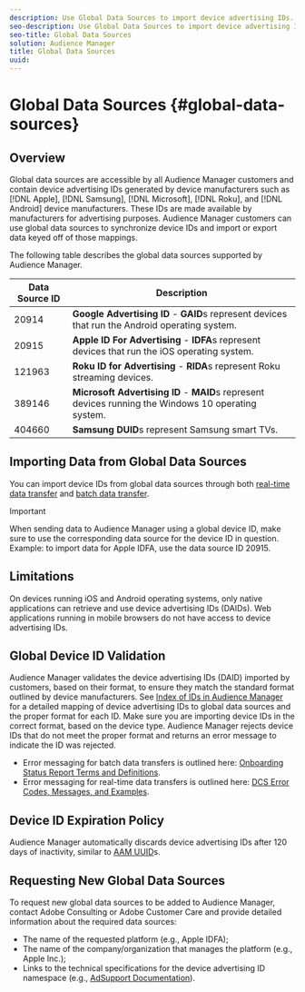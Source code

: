 ```yaml
---
description: Use Global Data Sources to import device advertising IDs.
seo-description: Use Global Data Sources to import device advertising IDs.
seo-title: Global Data Sources
solution: Audience Manager
title: Global Data Sources
uuid:
---
```


# Global Data Sources {#global-data-sources}

## Overview

Global data sources are accessible by all Audience Manager customers and contain device advertising IDs generated by device manufacturers such as [!DNL Apple], [!DNL Samsung], [!DNL Microsoft], [!DNL Roku], and [!DNL Android] device manufacturers. These IDs are made available by manufacturers for advertising purposes. Audience Manager customers can use global data sources to synchronize device IDs and import or export data keyed off of those mappings.

The following table describes the global data sources supported by Audience Manager.

| Data Source ID | Description|
|---|---|
|  20914 | **Google Advertising ID** - **GAID**s represent devices that run the Android operating system.|
|  20915 | **Apple ID For Advertising** - **IDFA**s represent devices that run the iOS operating system. |
|  121963 | **Roku ID for Advertising** - **RIDA**s represent Roku streaming devices. |
| 389146  | **Microsoft Advertising ID** - **MAID**s represent devices running the Windows 10 operating system. |
|  404660 | **Samsung DUID**s represent Samsung smart TVs. |

## Importing Data from Global Data Sources

You can import device IDs from global data sources through both [real-time data transfer](../integration/sending-audience-data/real-time-data-integration/real-time-data-transfer.md) and [batch data transfer](../integration/sending-audience-data/batch-data-transfer-explained/batch-data-transfer-explained.md).

>[!IMPORTANT]
>
>When sending data to Audience Manager using a global device ID, make sure to use the corresponding data source for the device ID in question. Example: to import data for Apple IDFA, use the data source ID 20915.

## Limitations

On devices running iOS and Android operating systems, only native applications can retrieve and use device advertising IDs (DAIDs). Web applications running in mobile browsers do not have access to device advertising IDs.

## Global Device ID Validation

Audience Manager validates the device advertising IDs (DAID) imported by customers, based on their format, to ensure they match the standard format outlined by device manufacturers. See [Index of IDs in Audience Manager](../reference/ids-in-aam.md) for a detailed mapping of device advertising IDs to global data sources and the proper format for each ID. Make sure you are importing device IDs in the correct format, based on the device type. Audience Manager rejects device IDs that do not meet the proper format and returns an error message to indicate the ID was rejected.

* Error messaging for batch data transfers is outlined here: [Onboarding Status Report Terms and Definitions](../reporting/onboarding-status-report.md#reference_2667529DB42D4DE5856F84EA1EB9A911).
* Error messaging for real-time data transfers is outlined here: [DCS Error Codes, Messages, and Examples](../api/dcs-intro/dcs-api-reference/dcs-error-codes.md).

## Device ID Expiration Policy

Audience Manager automatically discards device advertising IDs after 120 days of inactivity, similar to [AAM UUID](../faq/faq-privacy.md)s.

## Requesting New Global Data Sources

To request new global data sources to be added to Audience Manager, contact Adobe Consulting or Adobe Customer Care and provide detailed information about the required data sources:

* The name of the requested platform (e.g., Apple IDFA);
* The name of the company/organization that manages the platform (e.g., Apple Inc.);
* Links to the technical specifications for the device advertising ID namespace (e.g., [AdSupport Documentation](https://developer.apple.com/documentation/adsupport)).